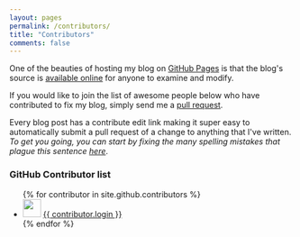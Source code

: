 ```yaml
---
layout: pages
permalink: /contributors/
title: "Contributors"
comments: false
---
```

One of the beauties of hosting my blog on [GitHub Pages](https://pages.github.com/) is that the blog's source is 
[available online](https://github.com/hadynz/hadynz.github.io) for anyone to examine and modify.

If you would like to join the list of awesome people below who have contributed to fix my blog, simply send me a 
[pull request](https://help.github.com/articles/using-pull-requests).

Every blog post has a contribute edit link making it super easy to automatically submit a pull request of a change to
anything that I've written. _To get you going, you can start by fixing the many spelling mistakes that plague this
sentence [here](https://github.com/hadynz/hadynz.github.io/edit/master/contributors.md)_.

### GitHub Contributor list
<ul>
{% for contributor in site.github.contributors %}
  <li>
    <img src="{{ contributor.avatar_url }}" width="32" height="32" /> <a href="{{ contributor.html_url }}">{{ contributor.login }}</a>
  </li>
{% endfor %}
</ul>
